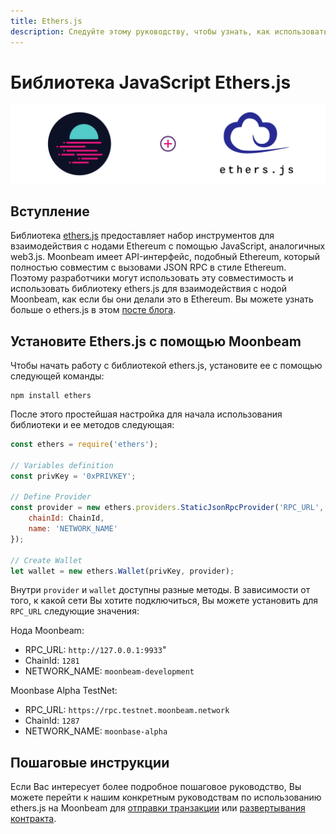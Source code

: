 ```yaml
---
title: Ethers.js
description: Следуйте этому руководству, чтобы узнать, как использовать библиотеку Ethereum EtherJS для развертывания смарт-контрактов Solidity на Moonbeam.
---
```

# Библиотека JavaScript Ethers.js

![Intro diagram](/images/integrations/integrations-ethersjs-banner.png)

## Вступление

Библиотека [ethers.js](https://docs.ethers.io/) предоставляет набор инструментов для взаимодействия с нодами Ethereum с помощью JavaScript, аналогичных web3.js. Moonbeam имеет API-интерфейс, подобный Ethereum, который полностью совместим с вызовами JSON RPC в стиле Ethereum. Поэтому разработчики могут использовать эту совместимость и использовать библиотеку ethers.js для взаимодействия с нодой Moonbeam, как если бы они делали это в Ethereum. Вы можете узнать больше о ethers.js в этом [посте блога](https://medium.com/l4-media/announcing-ethers-js-a-web3-alternative-6f134fdd06f3).

## Установите Ethers.js с помощью Moonbeam

Чтобы начать работу с библиотекой ethers.js, установите ее с помощью следующей команды:

```
npm install ethers
```

После этого простейшая настройка для начала использования библиотеки и ее методов следующая:

```js
const ethers = require('ethers');

// Variables definition
const privKey = '0xPRIVKEY';

// Define Provider
const provider = new ethers.providers.StaticJsonRpcProvider('RPC_URL', {
    chainId: ChainId,
    name: 'NETWORK_NAME'
});

// Create Wallet
let wallet = new ethers.Wallet(privKey, provider);
```

Внутри `provider` и `wallet` доступны разные методы. В зависимости от того, к какой сети Вы хотите подключиться, Вы можете установить для `RPC_URL` следующие значения:

Нода Moonbeam: 
 - RPC_URL: `http://127.0.0.1:9933`"
 - ChainId: `1281`
 - NETWORK_NAME: `moonbeam-development`
 
Moonbase Alpha TestNet: 
 - RPC_URL: `https://rpc.testnet.moonbeam.network`
 - ChainId: `1287`
 - NETWORK_NAME: `moonbase-alpha`

## Пошаговые инструкции

Если Вас интересует более подробное пошаговое руководство, Вы можете перейти к нашим конкретным руководствам по использованию ethers.js на Moonbeam для [отправки транзакции](/getting-started/local-node/send-transaction/) или [развертывания контракта](/getting-started/local-node/deploy-contract/).
